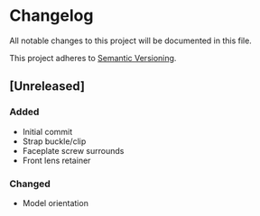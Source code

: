 # Changelog
All notable changes to this project will be documented in this file.

This project adheres to [Semantic Versioning](http://semver.org/spec/v2.0.0.html).

## [Unreleased]
### Added
* Initial commit
* Strap buckle/clip
* Faceplate screw surrounds
* Front lens retainer

### Changed
* Model orientation
